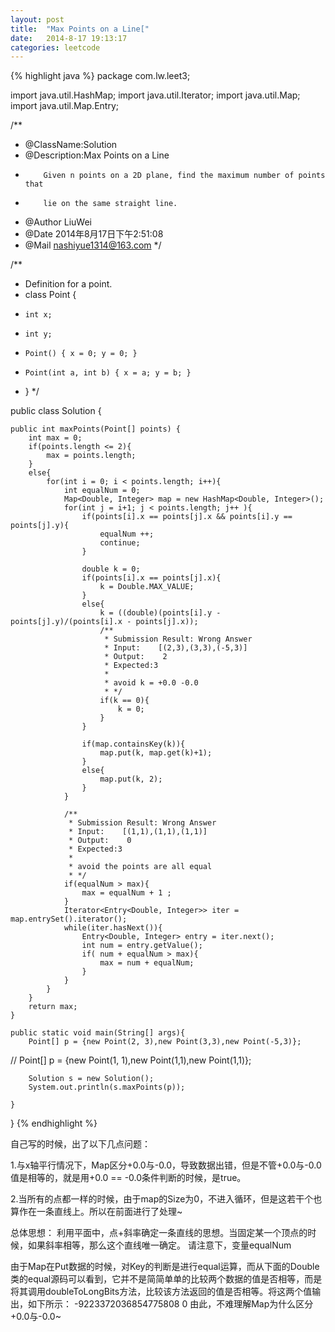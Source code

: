 ```yaml
---
layout: post
title:  "Max Points on a Line["
date:   2014-8-17 19:13:17
categories: leetcode
---
```


{% highlight java %}
package com.lw.leet3;

import java.util.HashMap;
import java.util.Iterator;
import java.util.Map;
import java.util.Map.Entry;


/**
 * @ClassName:Solution
 * @Description:Max Points on a Line 
 *         Given n points on a 2D plane, find the maximum number of points that 
 *         lie on the same straight line.
 * @Author LiuWei
 * @Date 2014年8月17日下午2:51:08
 * @Mail nashiyue1314@163.com 
 */

/**
 * Definition for a point.
 * class Point {
 *     int x;
 *     int y;
 *     Point() { x = 0; y = 0; }
 *     Point(int a, int b) { x = a; y = b; }
 * }
 */

public class Solution {

    public int maxPoints(Point[] points) {
        int max = 0;
        if(points.length <= 2){
            max = points.length;
        }
        else{
            for(int i = 0; i < points.length; i++){
                int equalNum = 0;
                Map<Double, Integer> map = new HashMap<Double, Integer>();
                for(int j = i+1; j < points.length; j++ ){
                    if(points[i].x == points[j].x && points[i].y == points[j].y){
                        equalNum ++;
                        continue;
                    }
                    
                    double k = 0;
                    if(points[i].x == points[j].x){
                        k = Double.MAX_VALUE;
                    }
                    else{
                        k = ((double)(points[i].y - points[j].y)/(points[i].x - points[j].x));
                        /**
                         * Submission Result: Wrong Answer
                         * Input:    [(2,3),(3,3),(-5,3)]
                         * Output:    2
                         * Expected:3
                         * 
                         * avoid k = +0.0 -0.0
                         * */
                        if(k == 0){
                            k = 0; 
                        }
                    }
                    
                    if(map.containsKey(k)){
                        map.put(k, map.get(k)+1);
                    }
                    else{
                        map.put(k, 2);
                    }
                }
                
                /**
                 * Submission Result: Wrong Answer
                 * Input:    [(1,1),(1,1),(1,1)]
                 * Output:    0
                 * Expected:3
                 * 
                 * avoid the points are all equal
                 * */
                if(equalNum > max){
                    max = equalNum + 1 ;
                }
                Iterator<Entry<Double, Integer>> iter = map.entrySet().iterator();
                while(iter.hasNext()){
                    Entry<Double, Integer> entry = iter.next();
                    int num = entry.getValue();
                    if( num + equalNum > max){
                        max = num + equalNum; 
                    }
                }
            }
        }
        return max;
    }
    
    public static void main(String[] args){
        Point[] p = {new Point(2, 3),new Point(3,3),new Point(-5,3)};
//        Point[] p = {new Point(1, 1),new Point(1,1),new Point(1,1)};
        
        Solution s = new Solution();
        System.out.println(s.maxPoints(p));
        
    }
    
}
{% endhighlight %}

自己写的时候，出了以下几点问题：

1.与x轴平行情况下，Map区分+0.0与-0.0，导致数据出错，但是不管+0.0与-0.0值是相等的，就是用+0.0 == -0.0条件判断的时候，是true。

2.当所有的点都一样的时候，由于map的Size为0，不进入循环，但是这若干个也算作在一条直线上。所以在前面进行了处理~

总体思想：
利用平面中，点+斜率确定一条直线的思想。当固定某一个顶点的时候，如果斜率相等，那么这个直线唯一确定。
请注意下，变量equalNum


由于Map在Put数据的时候，对Key的判断是进行equal运算，而从下面的Double类的equal源码可以看到，它并不是简简单单的比较两个数据的值是否相等，而是将其调用doubleToLongBits方法，比较该方法返回的值是否相等。将这两个值输出，如下所示：
-9223372036854775808
0
由此，不难理解Map为什么区分+0.0与-0.0~
